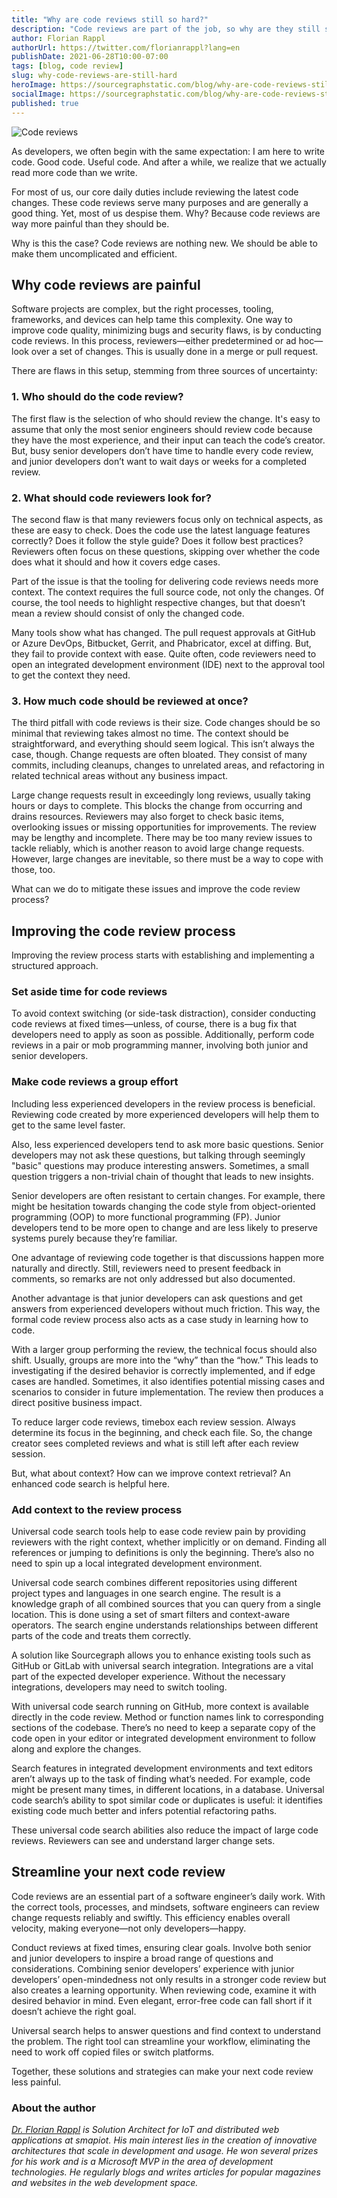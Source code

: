 ```yaml
---
title: "Why are code reviews still so hard?"
description: "Code reviews are part of the job, so why are they still so tedious? Here's how to make the process better." 
author: Florian Rappl
authorUrl: https://twitter.com/florianrappl?lang=en
publishDate: 2021-06-28T10:00-07:00
tags: [blog, code review]
slug: why-code-reviews-are-still-hard
heroImage: https://sourcegraphstatic.com/blog/why-are-code-reviews-still-so-hard.gif
socialImage: https://sourcegraphstatic.com/blog/why-are-code-reviews-still-so-hard.gif
published: true
---
```


![Code reviews](https://sourcegraphstatic.com/blog/why-are-code-reviews-still-so-hard.gif)

As developers, we often begin with the same expectation: I am here to write code. Good code. Useful code. And after a while, we realize that we actually read more code than we write.

For most of us, our core daily duties include reviewing the latest code changes. These code reviews serve many purposes and are generally a good thing. Yet, most of us despise them. Why? Because code reviews are way more painful than they should be.

Why is this the case? Code reviews are nothing new. We should be able to make them uncomplicated and efficient.

## Why code reviews are painful
Software projects are complex, but the right processes, tooling, frameworks, and devices can help tame this complexity. One way to improve code quality, minimizing bugs and security flaws, is by conducting code reviews. In this process, reviewers—either predetermined or ad hoc—look over a set of changes. This is usually done in a merge or pull request.

There are flaws in this setup, stemming from three sources of uncertainty:

### 1. Who should do the code review?

The first flaw is the selection of who should review the change. It's easy to assume that only the most senior engineers should review code because they have the most experience, and their input can teach the code’s creator. But, busy senior developers don’t have time to handle every code review, and junior developers don’t want to wait days or weeks for a completed review.

### 2. What should code reviewers look for?

The second flaw is that many reviewers focus only on technical aspects, as these are easy to check. Does the code use the latest language features correctly? Does it follow the style guide? Does it follow best practices? Reviewers often focus on these questions, skipping over whether the code does what it should and how it covers edge cases.

Part of the issue is that the tooling for delivering code reviews needs more context. The context requires the full source code, not only the changes. Of course, the tool needs to highlight respective changes, but that doesn’t mean a review should consist of only the changed code.

Many tools show what has changed. The pull request approvals at GitHub or Azure DevOps, Bitbucket, Gerrit, and Phabricator, excel at diffing. But, they fail to provide context with ease. Quite often, code reviewers need to open an integrated development environment (IDE) next to the approval tool to get the context they need.

### 3. How much code should be reviewed at once?

The third pitfall with code reviews is their size. Code changes should be so minimal that reviewing takes almost no time. The context should be straightforward, and everything should seem logical. This isn’t always the case, though. Change requests are often bloated. They consist of many commits, including cleanups, changes to unrelated areas, and refactoring in related technical areas without any business impact.

Large change requests result in exceedingly long reviews, usually taking hours or days to complete. This blocks the change from occurring and drains resources. Reviewers may also forget to check basic items, overlooking issues or missing opportunities for improvements. The review may be lengthy and incomplete. There may be too many review issues to tackle reliably, which is another reason to avoid large change requests. However, large changes are inevitable, so there must be a way to cope with those, too.

What can we do to mitigate these issues and improve the code review process?

## Improving the code review process

Improving the review process starts with establishing and implementing a structured approach. 

### Set aside time for code reviews

To avoid context switching (or side-task distraction), consider conducting code reviews at fixed times—unless, of course, there is a bug fix that developers need to apply as soon as possible. Additionally, perform code reviews in a pair or mob programming manner, involving both junior and senior developers.

### Make code reviews a group effort

Including less experienced developers in the review process is beneficial. Reviewing code created by more experienced developers will help them to get to the same level faster.

Also, less experienced developers tend to ask more basic questions. Senior developers may not ask these questions, but talking through seemingly "basic" questions may produce interesting answers. Sometimes, a small question triggers a non-trivial chain of thought that leads to new insights.

Senior developers are often resistant to certain changes. For example, there might be hesitation towards changing the code style from object-oriented programming (OOP) to more functional programming (FP). Junior developers tend to be more open to change and are less likely to preserve systems purely because they’re familiar.

One advantage of reviewing code together is that discussions happen more naturally and directly. Still, reviewers need to present feedback in comments, so remarks are not only addressed but also documented.

Another advantage is that junior developers can ask questions and get answers from experienced developers without much friction. This way, the formal code review process also acts as a case study in learning how to code.

With a larger group performing the review, the technical focus should also shift. Usually, groups are more into the “why” than the “how.” This leads to investigating if the desired behavior is correctly implemented, and if edge cases are handled. Sometimes, it also identifies potential missing cases and scenarios to consider in future implementation. The review then produces a direct positive business impact.

To reduce larger code reviews, timebox each review session. Always determine its focus in the beginning, and check each file. So, the change creator sees completed reviews and what is still left after each review session.

But, what about context? How can we improve context retrieval? An enhanced code search is helpful here.

### Add context to the review process 

Universal code search tools help to ease code review pain by providing reviewers with the right context, whether implicitly or on demand. Finding all references or jumping to definitions is only the beginning. There’s also no need to spin up a local integrated development environment.

Universal code search combines different repositories using different project types and languages in one search engine. The result is a knowledge graph of all combined sources that you can query from a single location. This is done using a set of smart filters and context-aware operators. The search engine understands relationships between different parts of the code and treats them correctly.

A solution like Sourcegraph allows you to enhance existing tools such as GitHub or GitLab with universal search integration. Integrations are a vital part of the expected developer experience. Without the necessary integrations, developers may need to switch tooling.

With universal code search running on GitHub, more context is available directly in the code review. Method or function names link to corresponding sections of the codebase. There’s no need to keep a separate copy of the code open in your editor or integrated development environment to follow along and explore the changes.

Search features in integrated development environments and text editors aren’t always up to the task of finding what’s needed. For example, code might be present many times, in different locations, in a database. Universal code search’s ability to spot similar code or duplicates is useful: it identifies existing code much better and infers potential refactoring paths.

These universal code search abilities also reduce the impact of large code reviews. Reviewers can see and understand larger change sets.

## Streamline your next code review
Code reviews are an essential part of a software engineer’s daily work. With the correct tools, processes, and mindsets, software engineers can review change requests reliably and swiftly. This efficiency enables overall velocity, making everyone—not only developers—happy.

Conduct reviews at fixed times, ensuring clear goals. Involve both senior and junior developers to inspire a broad range of questions and considerations. Combining senior developers’ experience with junior developers’ open-mindedness not only results in a stronger code review but also creates a learning opportunity. When reviewing code, examine it with desired behavior in mind. Even elegant, error-free code can fall short if it doesn’t achieve the right goal.

Universal search helps to answer questions and find context to understand the problem. The right tool can streamline your workflow, eliminating the need to work off copied files or switch platforms.

Together, these solutions and strategies can make your next code review less painful.

### About the author
  
_[Dr. Florian Rappl](https://twitter.com/florianrappl?lang=en) is Solution Architect for IoT and distributed web applications at smapiot. His main interest lies in the creation of innovative architectures that scale in development and usage. He won several prizes for his work and is a Microsoft MVP in the area of development technologies. He regularly blogs and writes articles for popular magazines and websites in the web development space._
